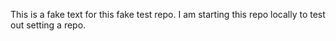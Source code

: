 This is a fake text for this fake test repo. I am starting this repo locally to test out setting a repo. 
